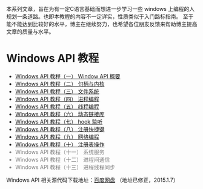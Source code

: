 本系列文章，旨在为有一定C语言基础而想进一步学习一些 windows 上编程的人规划一条道路。也即本教程的内容不一定详实，性质类似于入门路标指南。
至于能不能达到比较好的水平，博主在继续努力，也希望各位朋友反馈来帮助博主提高文章的质量与水平。

<h1 id="windows-api">Windows API 教程</h1>

<ul>
<li><a target="_blank" title="查看“Windows API教程（一） Window API 概要”" href="http://www.lellansin.com/windows-api%e6%95%99%e7%a8%8b%ef%bc%88%e4%b8%80%ef%bc%89-window-api-%e6%a6%82%e8%a6%81.html"> Windows API 教程（一） Window API 概要</a></li>
<li><a target="_blank" title="查看“Windows API教程（二） 句柄与内核”" href="http://www.lellansin.com/windows-api%e6%95%99%e7%a8%8b%ef%bc%88%e4%ba%8c%ef%bc%89-%e5%8f%a5%e6%9f%84%e4%b8%8e%e5%86%85%e6%a0%b8.html"> Windows API 教程（二） 句柄与内核</a></li>
<li><a target="_blank" title="查看“Windows API教程（三） 文件系统”" href="http://www.lellansin.com/windows-api%e6%95%99%e7%a8%8b%ef%bc%88%e4%b8%89%ef%bc%89-%e6%96%87%e4%bb%b6%e7%b3%bb%e7%bb%9f.html"> Windows API 教程（三） 文件系统</a></li>
<li><a target="_blank" title="查看“Windows API教程（四） 进程编程”" href="http://www.lellansin.com/windows-api%e6%95%99%e7%a8%8b%ef%bc%88%e5%9b%9b%ef%bc%89-%e8%bf%9b%e7%a8%8b%e7%bc%96%e7%a8%8b.html"> Windows API 教程（四） 进程编程</a></li>
<li><a target="_blank" title="查看“Windows API教程（五） 线程编程”" href="http://www.lellansin.com/windows-api%e6%95%99%e7%a8%8b%ef%bc%88%e4%ba%94%ef%bc%89-%e7%ba%bf%e7%a8%8b%e7%bc%96%e7%a8%8b.html"> Windows API 教程（五） 线程编程</a></li>
    <li><a target="_blank" href="http://www.lellansin.com/?p=1269"> Windows API 教程（六） 动态链接库</a></li>
    <li><a target="_blank" href="http://www.lellansin.com/?p=1305"> Windows API 教程（七） hook 监听</a></li>
    <li><a target="_blank" href="http://www.lellansin.com/?p=1322"> Windows API 教程（八） 注册快捷键</a></li>
    <li><a target="_blank" href="http://www.lellansin.com/?p=1415"> Windows API 教程（九） 网络编程</a></li>
    <li><a target="_blank" href="http://www.lellansin.com/?p=1811"> Windows API 教程（十） 注册表操作</a></li>
    <li style="color:grey">Windows API 教程（十一） 系统服务</li>
    <li style="color:grey">Windows API 教程（十二） 进程间通信</li>
    <li style="color:grey">Windows API 教程（十三） 进程线程同步</li>
</ul>

Windows API 相关源代码下载地址：<a href="http://pan.baidu.com/s/1nt4zaDN" target="_blank">百度网盘</a> （地址已修正，2015.1.7）